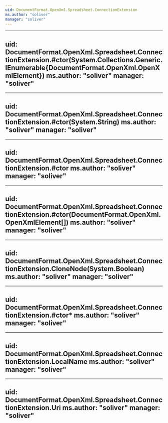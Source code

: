 ```yaml
---
uid: DocumentFormat.OpenXml.Spreadsheet.ConnectionExtension
ms.author: "soliver"
manager: "soliver"
---
```


---
uid: DocumentFormat.OpenXml.Spreadsheet.ConnectionExtension.#ctor(System.Collections.Generic.IEnumerable{DocumentFormat.OpenXml.OpenXmlElement})
ms.author: "soliver"
manager: "soliver"
---

---
uid: DocumentFormat.OpenXml.Spreadsheet.ConnectionExtension.#ctor(System.String)
ms.author: "soliver"
manager: "soliver"
---

---
uid: DocumentFormat.OpenXml.Spreadsheet.ConnectionExtension.#ctor
ms.author: "soliver"
manager: "soliver"
---

---
uid: DocumentFormat.OpenXml.Spreadsheet.ConnectionExtension.#ctor(DocumentFormat.OpenXml.OpenXmlElement[])
ms.author: "soliver"
manager: "soliver"
---

---
uid: DocumentFormat.OpenXml.Spreadsheet.ConnectionExtension.CloneNode(System.Boolean)
ms.author: "soliver"
manager: "soliver"
---

---
uid: DocumentFormat.OpenXml.Spreadsheet.ConnectionExtension.#ctor*
ms.author: "soliver"
manager: "soliver"
---

---
uid: DocumentFormat.OpenXml.Spreadsheet.ConnectionExtension.LocalName
ms.author: "soliver"
manager: "soliver"
---

---
uid: DocumentFormat.OpenXml.Spreadsheet.ConnectionExtension.Uri
ms.author: "soliver"
manager: "soliver"
---
